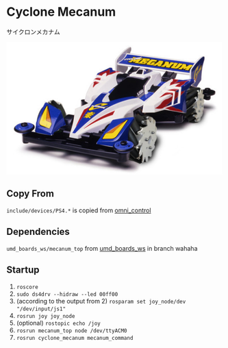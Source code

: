 Cyclone Mecanum
===============
サイクロンメカナム

![Cyclone Mecanum](docs/cyclone_mecanum.jpg)

## Copy From
`include/devices/PS4.*` is copied from [omni_control](https://github.com/lycpaul/omni_control)

## Dependencies
`umd_boards_ws/mecanum_top` from [umd_boards_ws](https://github.com/gaudat/umd_boards_ws) in branch wahaha

## Startup
1. `roscore`
2. `sudo ds4drv --hidraw --led 00ff00`
3. (according to the output from 2)
   `rosparam set joy_node/dev "/dev/input/js1"`
4. `rosrun joy joy_node`
5. (optional)
   `rostopic echo /joy`
6. `rosrun mecanum_top node /dev/ttyACM0`
7. `rosrun cyclone_mecanum mecanum_command`
